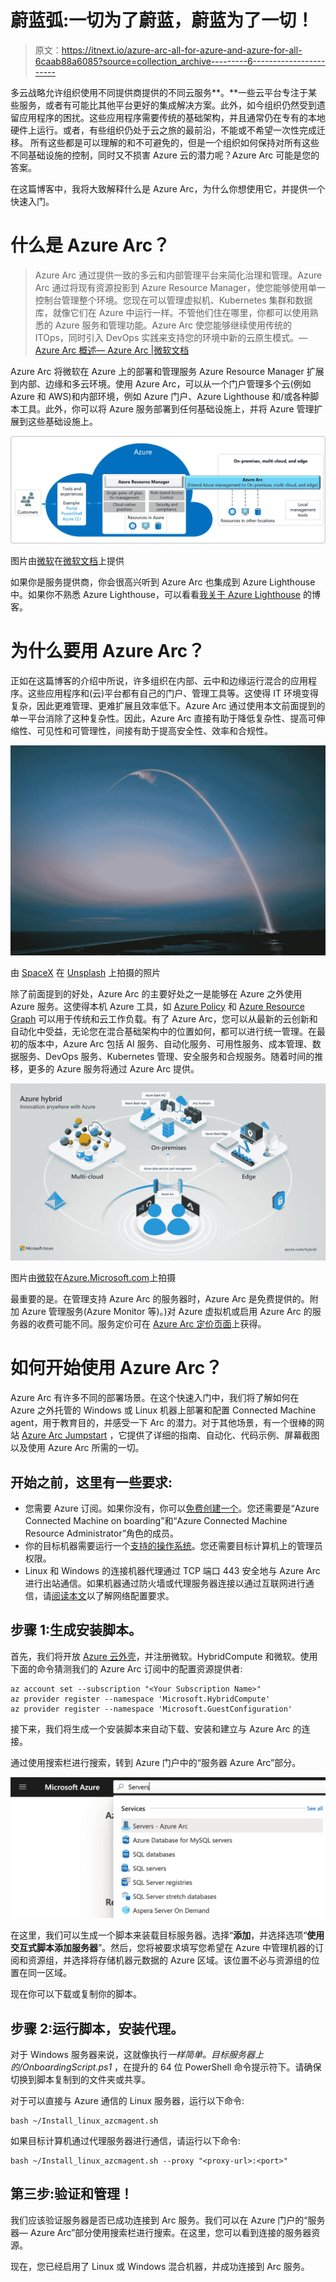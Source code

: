# 蔚蓝弧:一切为了蔚蓝，蔚蓝为了一切！

> 原文：<https://itnext.io/azure-arc-all-for-azure-and-azure-for-all-6caab88a6085?source=collection_archive---------6----------------------->

多云战略允许组织使用不同提供商提供的不同云服务**。**一些云平台专注于某些服务，或者有可能比其他平台更好的集成解决方案。此外，如今组织仍然受到遗留应用程序的困扰。这些应用程序需要传统的基础架构，并且通常仍在专有的本地硬件上运行。或者，有些组织仍处于云之旅的最前沿，不能或不希望一次性完成迁移。
所有这些都是可以理解的和不可避免的，但是一个组织如何保持对所有这些不同基础设施的控制，同时又不损害 Azure 云的潜力呢？Azure Arc 可能是您的答案。

在这篇博客中，我将大致解释什么是 Azure Arc，为什么你想使用它，并提供一个快速入门。

# 什么是 Azure Arc？

> Azure Arc 通过提供一致的多云和内部管理平台来简化治理和管理。Azure Arc 通过将现有资源投影到 Azure Resource Manager，使您能够使用单一控制台管理整个环境。您现在可以管理虚拟机、Kubernetes 集群和数据库，就像它们在 Azure 中运行一样。不管他们住在哪里，你都可以使用熟悉的 Azure 服务和管理功能。Azure Arc 使您能够继续使用传统的 ITOps，同时引入 DevOps 实践来支持您的环境中新的云原生模式。— [Azure Arc 概述— Azure Arc |微软文档](https://docs.microsoft.com/en-us/azure/azure-arc/overview)

Azure Arc 将微软在 Azure 上的部署和管理服务 Azure Resource Manager 扩展到内部、边缘和多云环境。使用 Azure Arc，可以从一个门户管理多个云(例如 Azure 和 AWS)和内部环境，例如 Azure 门户、Azure Lighthouse 和/或各种脚本工具。此外，你可以将 Azure 服务部署到任何基础设施上，并将 Azure 管理扩展到这些基础设施上。

![](img/1111611ede2a227d8ba2708480dcbdc8.png)

图片由[微软](https://www.microsoft.com/en-us/)在[微软文档](https://docs.microsoft.com/en-us/azure/azure-arc/overview)上提供

如果你是服务提供商，你会很高兴听到 Azure Arc 也集成到 Azure Lighthouse 中。如果你不熟悉 Azure Lighthouse，可以看看[我关于 Azure Lighthouse](https://rolfschutten.medium.com/azure-lighthouse-msps-let-there-be-light-3da060717b09) 的博客。

# 为什么要用 Azure Arc？

正如在这篇博客的介绍中所说，许多组织在内部、云中和边缘运行混合的应用程序。这些应用程序和(云)平台都有自己的门户、管理工具等。这使得 IT 环境变得复杂，因此更难管理、更难扩展且效率低下。Azure Arc 通过使用本文前面提到的单一平台消除了这种复杂性。因此，Azure Arc 直接有助于降低复杂性、提高可伸缩性、可见性和可管理性，间接有助于提高安全性、效率和合规性。

![](img/c1e9bd607b5a31839f507f677515982e.png)

由 [SpaceX](https://unsplash.com/@spacex?utm_source=medium&utm_medium=referral) 在 [Unsplash](https://unsplash.com?utm_source=medium&utm_medium=referral) 上拍摄的照片

除了前面提到的好处，Azure Arc 的主要好处之一是能够在 Azure 之外使用 Azure 服务。这使得本机 Azure 工具，如 [Azure Policy](https://docs.microsoft.com/en-us/azure/governance/policy/overview) 和 [Azure Resource Graph](https://docs.microsoft.com/en-us/azure/governance/resource-graph/overview) 可以用于传统和云工作负载。有了 Azure Arc，您可以从最新的云创新和自动化中受益，无论您在混合基础架构中的位置如何，都可以进行统一管理。在最初的版本中，Azure Arc 包括 AI 服务、自动化服务、可用性服务、成本管理、数据服务、DevOps 服务、Kubernetes 管理、安全服务和合规服务。随着时间的推移，更多的 Azure 服务将通过 Azure Arc 提供。

![](img/d16e02512b2b7a6fc1e004036d4fac96.png)

图片由[微软](https://www.microsoft.com/en-us/)在[Azure.Microsoft.com](https://azure.microsoft.com/en-us/solutions/hybrid-cloud-app/)上拍摄

最重要的是。在管理支持 Azure Arc 的服务器时，Azure Arc 是免费提供的。附加 Azure 管理服务(Azure Monitor 等)。)对 Azure 虚拟机或启用 Azure Arc 的服务器的收费可能不同。服务定价可在 [Azure Arc 定价页面](https://azure.microsoft.com/en-us/pricing/details/azure-arc/)上获得。

# 如何开始使用 Azure Arc？

Azure Arc 有许多不同的部署场景。在这个快速入门中，我们将了解如何在 Azure 之外托管的 Windows 或 Linux 机器上部署和配置 Connected Machine agent，用于教育目的，并感受一下 Arc 的潜力。对于其他场景，有一个很棒的网站 [Azure Arc Jumpstart](https://azurearcjumpstart.io/overview/) ，它提供了详细的指南、自动化、代码示例、屏幕截图以及使用 Azure Arc 所需的一切。

## 开始之前，这里有一些要求:

*   您需要 Azure 订阅。如果你没有，你可以[免费创建一个](https://azure.microsoft.com/en-us/free)。您还需要是“Azure Connected Machine on boarding”和“Azure Connected Machine Resource Administrator”角色的成员。
*   你的目标机器需要运行一个[支持的操作系统](https://docs.microsoft.com/en-us/azure/azure-arc/servers/agent-overview#supported-operating-systems)。您还需要目标计算机上的管理员权限。
*   Linux 和 Windows 的连接机器代理通过 TCP 端口 443 安全地与 Azure Arc 进行出站通信。如果机器通过防火墙或代理服务器连接以通过互联网进行通信，请[阅读本文](https://docs.microsoft.com/en-us/azure/azure-arc/servers/agent-overview#networking-configuration)以了解网络配置要求。

## 步骤 1:生成安装脚本。

首先，我们将开放 [Azure 云外壳](https://shell.azure.com/)，并注册微软。HybridCompute 和微软。使用下面的命令猜测我们的 Azure Arc 订阅中的配置资源提供者:

```
az account set --subscription "<Your Subscription Name>"
az provider register --namespace 'Microsoft.HybridCompute'
az provider register --namespace 'Microsoft.GuestConfiguration'
```

接下来，我们将生成一个安装脚本来自动下载、安装和建立与 Azure Arc 的连接。

通过使用搜索栏进行搜索，转到 Azure 门户中的“服务器 Azure Arc”部分。

![](img/8e2e89640b65dc48cb09361e002940ac.png)

在这里，我们可以生成一个脚本来装载目标服务器。选择“**添加**，并选择选项“**使用交互式脚本添加服务器**”。然后，您将被要求填写您希望在 Azure 中管理机器的订阅和资源组，并选择将存储机器元数据的 Azure 区域。该位置不必与资源组的位置在同一区域。

现在你可以下载或复制你的脚本。

## 步骤 2:运行脚本，安装代理。

对于 Windows 服务器来说，这就像执行*一样简单。目标服务器上的/OnboardingScript.ps1* ，在提升的 64 位 PowerShell 命令提示符下。请确保切换到脚本复制到的文件夹或共享。

对于可以直接与 Azure 通信的 Linux 服务器，运行以下命令:

```
bash ~/Install_linux_azcmagent.sh
```

如果目标计算机通过代理服务器进行通信，请运行以下命令:

```
bash ~/Install_linux_azcmagent.sh --proxy "<proxy-url>:<port>"
```

## 第三步:验证和管理！

我们应该验证服务器是否已成功连接到 Arc 服务。我们可以在 Azure 门户的“服务器— Azure Arc”部分使用搜索栏进行搜索。在这里，您可以看到连接的服务器资源。

现在，您已经启用了 Linux 或 Windows 混合机器，并成功连接到 Arc 服务。